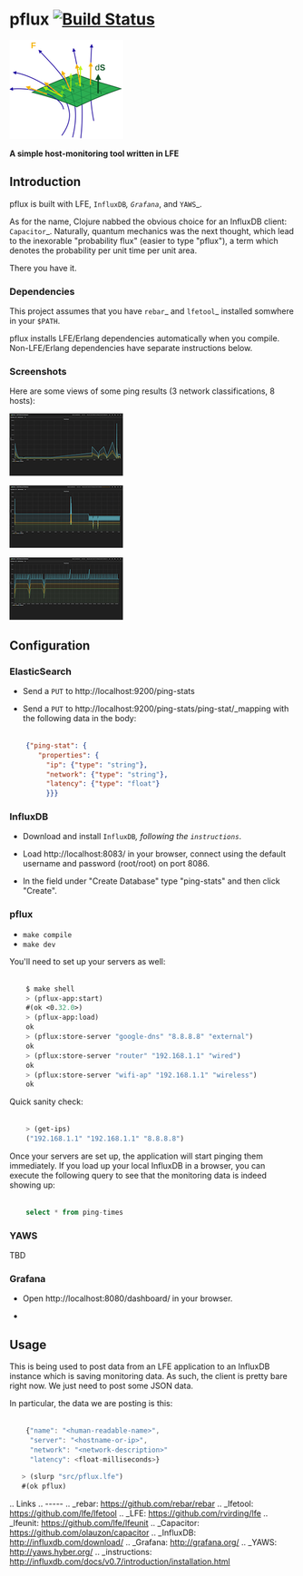 # pflux [![Build Status](https://travis-ci.org/lfe/pflux.png?branch=master)](https://travis-ci.org/lfe/pflux)

<img src="resources/images/pflux-small.png"/>

**A simple host-monitoring tool written in LFE**


## Introduction

pflux is built with LFE, `InfluxDB`_, `Grafana`_, and `YAWS`_.


As for the name, Clojure nabbed the obvious choice for an InfluxDB
client: `Capacitor`_.
Naturally, quantum mechanics was the next thought, which lead to the
inexorable "probability flux" (easier to type "pflux"), a term which denotes
the probability per unit time per unit area.

There you have it.


### Dependencies

This project assumes that you have `rebar`_  and `lfetool`_ installed
somwhere in your ``$PATH``.

pflux installs LFE/Erlang dependencies automatically when you compile.
Non-LFE/Erlang dependencies have separate instructions below.

### Screenshots

Here are some views of some ping results (3 network classifications, 8
hosts):

<a href="resources/images/Screenshot-2014-05-26-16.58.31.png"><img src="resources/images/Screenshot-2014-05-26-16.58.31-small.png" /></a>

<a href="resources/images/Screenshot-2014-05-26-16.59.04.png"><img src="resources/images/Screenshot-2014-05-26-16.59.04-small.png" /></a>

<a href="resources/images/Screenshot-2014-05-26-16.59.42.png"><img src="resources/images/Screenshot-2014-05-26-16.59.42-small.png" /></a>


## Configuration

### ElasticSearch

* Send a ``PUT`` to http://localhost:9200/ping-stats

* Send a ``PUT`` to http://localhost:9200/ping-stats/ping-stat/_mapping
  with the following data in the body:

```json

    {"ping-stat": {
       "properties": {
         "ip": {"type": "string"},
         "network": {"type": "string"},
         "latency": {"type": "float"}
         }}}
```


### InfluxDB

* Download and install `InfluxDB`_, following the `instructions`_.

* Load http://localhost:8083/ in your browser, connect using the default
  username and password (root/root) on port 8086.

* In the field under "Create Database" type "ping-stats" and then click
  "Create".


### pflux

* ``make compile``
* ``make dev``

You'll need to set up your servers as well:

```cl

    $ make shell
    > (pflux-app:start)
    #(ok <0.32.0>)
    > (pflux-app:load)
    ok
    > (pflux:store-server "google-dns" "8.8.8.8" "external")
    ok
    > (pflux:store-server "router" "192.168.1.1" "wired")
    ok
    > (pflux:store-server "wifi-ap" "192.168.1.1" "wireless")
    ok
```

Quick sanity check:

```cl

    > (get-ips)
    ("192.168.1.1" "192.168.1.1" "8.8.8.8")
```

Once your servers are set up, the application will start pinging them immediately. If you load up your local InfluxDB in a browser, you can
execute the following query to see that the monitoring data is indeed
showing up:

```sql

    select * from ping-times
```


### YAWS

TBD


### Grafana

* Open http://localhost:8080/dashboard/ in your browser.

*



## Usage

This is being used to post data from an LFE application to an InfluxDB
instance which is saving monitoring data. As such, the client is pretty bare
right now. We just need to post some JSON data.

In particular, the data we are posting is this:

```js

    {"name": "<human-readable-name>",
     "server": "<hostname-or-ip>",
     "network": "<network-description>"
     "latency": <float-milliseconds>}
```

```cl
   > (slurp "src/pflux.lfe")
   #(ok pflux)
```

.. Links
.. -----
.. _rebar: https://github.com/rebar/rebar
.. _lfetool: https://github.com/lfe/lfetool
.. _LFE: https://github.com/rvirding/lfe
.. _lfeunit: https://github.com/lfe/lfeunit
.. _Capacitor: https://github.com/olauzon/capacitor
.. _InfluxDB: http://influxdb.com/download/
.. _Grafana: http://grafana.org/
.. _YAWS: http://yaws.hyber.org/
.. _instructions: http://influxdb.com/docs/v0.7/introduction/installation.html
